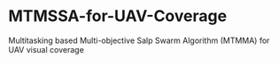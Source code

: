 # MTMSSA-for-UAV-Coverage
Multitasking based Multi-objective Salp Swarm Algorithm (MTMMA) for UAV visual coverage  
